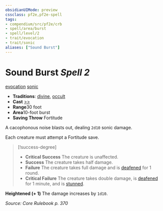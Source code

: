 ```yaml
---
obsidianUIMode: preview
cssclass: pf2e,pf2e-spell
tags:
- compendium/src/pf2e/crb
- spell/area/burst
- spell/level/2
- trait/evocation
- trait/sonic
aliases: ["Sound Burst"]
---
```

# Sound Burst *Spell 2*   
[evocation](/rules/traits/evocation.md)  [sonic](/rules/traits/sonic.md)  

- **Traditions**: [divine](/rules/traits/divine.md), [occult](/rules/traits/occult.md)
- **Cast** [>>](/rules/core-rulebook/chapter-9-playing-the-game.md#Actions "Two-Action") 
- **Range**30 foot
- **Area**10-foot burst
- **Saving Throw** Fortitude

A cacophonous noise blasts out, dealing `2d10` sonic damage.

Each creature must attempt a Fortitude save.

> [!success-degree] 
> - **Critical Success** The creature is unaffected.
> - **Success** The creature takes half damage.
> - **Failure** The creature takes full damage and is [deafened](/rules/conditions.md#Deafened) for 1 round.
> - **Critical Failure** The creature takes double damage, is [deafened](/rules/conditions.md#Deafened) for 1 minute, and is [stunned](/rules/conditions.md#Stunned).

**Heightened (+ 1)** The damage increases by `1d10`.

*Source: Core Rulebook p. 370*